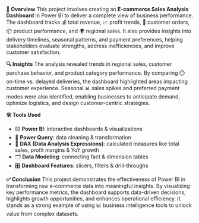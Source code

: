 **📌 Overview**
This project involves creating an **E-commerce Sales Analysis Dashboard** in Power BI to deliver a complete view of business performance. The dashboard tracks 💰 total revenue, 📈 profit trends, 🛒 customer orders, 📦 product performance, and 🌍 regional sales. It also provides insights into delivery timelines, seasonal patterns, and payment preferences, helping stakeholders evaluate strengths, address inefficiencies, and improve customer satisfaction.

**🔍 Insights**
The analysis revealed trends in regional sales, customer purchase behavior, and product category performance. By comparing ⏱️ on-time vs. delayed deliveries, the dashboard highlighted areas impacting customer experience. Seasonal 📊 sales spikes and preferred payment modes were also identified, enabling businesses to anticipate demand, optimize logistics, and design customer-centric strategies.

**🛠 Tools Used**

* 🟨 **Power BI**: interactive dashboards & visualizations
* 🔄 **Power Query**: data cleaning & transformation
* 📐 **DAX (Data Analysis Expressions)**: calculated measures like total sales, profit margins & YoY growth
* 🗂 **Data Modeling**: connecting fact & dimension tables
* 🎛 **Dashboard Features**: slicers, filters & drill-throughs

**✅ Conclusion**
This project demonstrates the effectiveness of Power BI in transforming raw e-commerce data into meaningful insights. By visualizing key performance metrics, the dashboard supports data-driven decisions, highlights growth opportunities, and enhances operational efficiency. It stands as a strong example of using 📊 business intelligence tools to unlock value from complex datasets.
